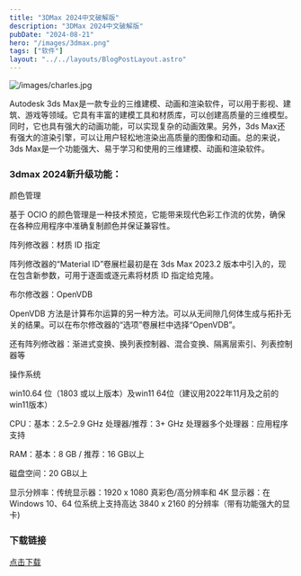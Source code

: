 ```yaml
---
title: "3DMax 2024中文破解版"
description: "3DMax 2024中文破解版"
pubDate: "2024-08-21"
hero: "/images/3dmax.png"
tags: ["软件"]
layout: "../../layouts/BlogPostLayout.astro"
---
```


![/images/charles.jpg](/images/1614246487270352.png)

Autodesk 3ds Max是一款专业的三维建模、动画和渲染软件，可以用于影视、建筑、游戏等领域。它具有丰富的建模工具和材质库，可以创建高质量的三维模型。同时，它也具有强大的动画功能，可以实现复杂的动画效果。另外，3ds Max还有强大的渲染引擎，可以让用户轻松地渲染出高质量的图像和动画。总的来说，3ds Max是一个功能强大、易于学习和使用的三维建模、动画和渲染软件。

### 3dmax 2024新升级功能：

颜色管理

基于 OCIO 的颜色管理是一种技术预览，它能带来现代色彩工作流的优势，确保在各种应用程序中准确复制颜色并保证兼容性。

阵列修改器：材质 ID 指定

阵列修改器的“Material ID”卷展栏最初是在 3ds Max 2023.2 版本中引入的，现在包含新参数，可用于逐面或逐元素将材质 ID 指定给克隆。

布尔修改器：OpenVDB

OpenVDB 方法是计算布尔运算的另一种方法。可以从无间隙几何体生成与拓扑无关的结果。可以在布尔修改器的“选项”卷展栏中选择“OpenVDB”。

还有阵列修改器：渐进式变换、换列表控制器、混合变换、隔离层索引、列表控制器等

操作系统

win10.64 位（1803 或以上版本）及win11 64位（建议用2022年11月及之前的win11版本）

CPU：基本：2.5–2.9 GHz 处理器/推荐：3+ GHz 处理器多个处理器：应用程序支持

RAM：基本：8 GB / 推荐：16 GB以上

磁盘空间：20 GB以上

显示分辨率：传统显示器：1920 x 1080 真彩色/高分辨率和 4K 显示器：在 Windows 10、64 位系统上支持高达 3840 x 2160 的分辨率（带有功能强大的显卡)

 
### 下载链接

[点击下载](https://file.xiaobaoku.cc/Autodesk%203dsMax%202024.rar)
